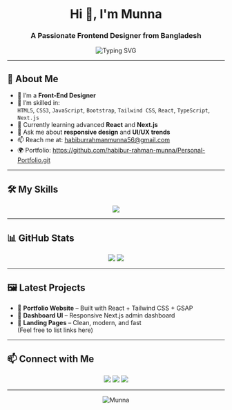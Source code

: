 <!-- Profile Header -->
<h1 align="center">Hi 👋, I'm Munna</h1>
<h3 align="center">A Passionate Frontend Designer from Bangladesh</h3>


<!-- Typing Animation -->
<p align="center">
  <img src="https://readme-typing-svg.demolab.com/?lines=Front-End+Designer;JS+Developer;React+%7C+Next.js+%7C+Tailwind+CSS&center=true&width=500&height=50&color=58A6FF&vCenter=true&pause=1000&size=22" alt="Typing SVG" />
</p>

---

## 🚀 About Me

- 💼 I’m a **Front-End Designer**
- 🧠 I’m skilled in:  
  `HTML5`, `CSS3`, `JavaScript`, `Bootstrap`, `Tailwind CSS`, `React`, `TypeScript`, `Next.js`
- 🌱 Currently learning advanced **React** and **Next.js**
- 💬 Ask me about **responsive design** and **UI/UX trends**
- 📫 Reach me at: habiburrahmanmunna56@gmail.com
- 🌍 Portfolio: https://github.com/habibur-rahman-munna/Personal-Portfolio.git

---

## 🛠️ My Skills

<p align="center">
  <img src="https://skillicons.dev/icons?i=html,css,js,bootstrap,tailwind,react,ts,nextjs" />
</p>

---

## 📊 GitHub Stats

<p align="center">
  <img src="https://h8dxkfmaphn8o0p3.public.blob.vercel-storage.com/static/blog/next-13-5/crux.png" />
  <img src="https://github-readme-streak-stats.herokuapp.com/?user=your-github-username&theme=tokyonight" />
</p>

---

## 🖼️ Latest Projects

- 🎨 **Portfolio Website** – Built with React + Tailwind CSS + GSAP  
- 🧾 **Dashboard UI** – Responsive Next.js admin dashboard  
- 📄 **Landing Pages** – Clean, modern, and fast  
(Feel free to list links here)

---

## 📫 Connect with Me

<p align="center">
  <a href="www.linkedin.com/in/habibur-rahman-munna-447a6734b"><img src="https://skillicons.dev/icons?i=linkedin" /></a>
  <a href="[https://twitter.com/yourprofile](https://x.com/habibirrahman56)"><img src="https://skillicons.dev/icons?i=twitter" /></a>
  <a href="habiburrahmanmunna56@gmail.com"><img src="https://skillicons.dev/icons?i=gmail" /></a>
</p>

---

<p align="center">
  <img src="https://komarev.com/ghpvc/?username=your-github-username&label=Profile%20views&color=0e75b6&style=flat" alt="Munna" />
</p>
